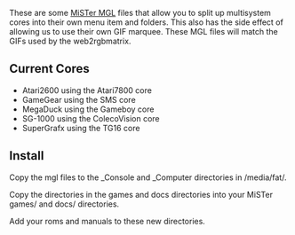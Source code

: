 These are some [MiSTer MGL](https://mister-devel.github.io/MkDocs_MiSTer/advanced/mgl/) files that allow you to split up multisystem cores into their own menu item and folders. This also has the side effect of allowing us to use their own GIF marquee.  These MGL files will match the GIFs used by the web2rgbmatrix.

Current Cores
-------
- Atari2600 using the Atari7800 core
- GameGear using the SMS core
- MegaDuck using the Gameboy core
- SG-1000 using the ColecoVision core
- SuperGrafx using the TG16 core

Install
-------

Copy the mgl files to the _Console and _Computer directories in /media/fat/.

Copy the directories in the games and docs directories into your MiSTer games/ and docs/ directories.

Add your roms and manuals to these new directories.
